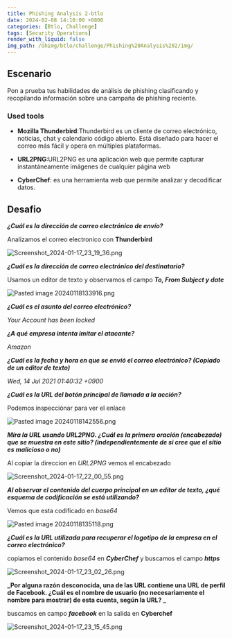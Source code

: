 ```yaml
---
title: Phishing Analysis 2-btlo
date: 2024-02-08 14:10:00 +0800
categories: [Btlo, Challenge]
tags: [Security Operations]
render_with_liquid: false
img_path: /Ghimg/btlo/challenge/Phishing%20Analysis%202/img/
---
```


## Escenario

Pon a prueba tus habilidades de análisis de phishing clasificando y recopilando información sobre una campaña de phishing reciente.

### Used tools
- **Mozilla Thunderbird**:Thunderbird es un cliente de correo electrónico, noticias, chat y calendario código abierto. Está diseñado para hacer el correo más fácil y opera en múltiples plataformas. 

- **URL2PNG**:URL2PNG es una aplicación web que permite capturar instantáneamente imágenes de cualquier página web 

- **CyberChef**: es una herramienta web que permite analizar y decodificar datos.


## Desafio

**_¿Cuál es la dirección de correo electrónico de envío?_**

Analizamos el correo electronico con **Thunderbird**

![Screenshot_2024-01-17_23_19_36.png](Screenshot_2024-01-17_23_19_36_qo5ahd)

**_¿Cuál es la dirección de correo electrónico del destinatario?_** 

Usamos un editor de texto y observamos el campo **_To, From Subject y date_**

![Pasted image 20240118133916.png](Pasted_image_20240118133916_cabewh)

**_¿Cuál es el asunto del correo electrónico?_**

_Your Account has been locked_

**_¿A qué empresa intenta imitar el atacante?_**

_Amazon_

**_¿Cuál es la fecha y hora en que se envió el correo electrónico? (Copiado de un editor de texto)_**

_Wed, 14 Jul 2021 01:40:32 +0900_

**_¿Cuál es la URL del botón principal de llamada a la acción?_**

Podemos inspecciónar para ver el enlace

![Pasted image 20240118142556.png](Pasted_image_20240118142556_chvftr)

**_Mira la URL usando URL2PNG. ¿Cuál es la primera oración (encabezado) que se muestra en este sitio? (independientemente de si cree que el sitio es malicioso o no)_**

Al copiar la direccion en _URL2PNG_ vemos el encabezado

![Screenshot_2024-01-17_22_00_55.png](Screenshot_2024-01-17_22_00_55_ied3hc)

**_Al observar el contenido del cuerpo principal en un editor de texto, ¿qué esquema de codificación se está utilizando?_** 

Vemos que esta codificado en _base64_

![Pasted image 20240118135118.png](Pasted_image_20240118135118_iprngt)

**_¿Cuál es la URL utilizada para recuperar el logotipo de la empresa en el correo electrónico?_** 

copiamos el contenido _base64_ en **_CyberChef_** y buscamos el campo **_https_**

![Screenshot_2024-01-17_23_02_26.png](Screenshot_2024-01-17_23_02_26_c0rwwl)

**_Por alguna razón desconocida, una de las URL contiene una URL de perfil de Facebook. ¿Cuál es el nombre de usuario (no necesariamente el nombre para mostrar) de esta cuenta, según la URL? _**

buscamos en campo **_facebook_** en la salida en **Cyberchef**

![Screenshot_2024-01-17_23_15_45.png](Screenshot_2024-01-17_23_15_45_xxqttb)